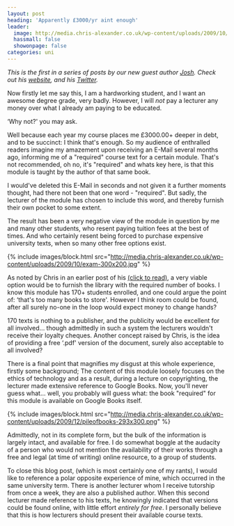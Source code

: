 ```yaml
---
layout: post
heading: 'Apparently £3000/yr aint enough'
leader:
  image: http://media.chris-alexander.co.uk/wp-content/uploads/2009/10/exam-300x200.jpg
  hassmall: false
  showonpage: false
categories: uni
---
```


*This is the first in a series of posts by our new guest author [Josh](http://www.chris-alexander.co.uk/author/josh). Check out his [website](http://www.6dof.net), and his [Twitter](http://twitter.com/josh_homerston).*

Now firstly let me say this, I am a hardworking student, and I want an awesome degree grade, very badly. However, I will *not* pay a lecturer any money over what I already am paying to be educated.

‘Why not?' you may ask.

Well because each year my course places me £3000.00+ deeper in debt, and to be succinct: I think that's enough. So my audience of enthralled readers imagine my amazement upon receiving an E-Mail several months ago, informing me of a "required" course text for a certain module. That's not recommended, oh no, it's "required" and whats key here, is that this module is taught by the author of that same book.

I would've deleted this E-Mail in seconds and not given it a further moments thought, had there not been that one word - "required". But sadly, the lecturer of the module has chosen to include this word, and thereby furnish their own pocket to some extent.

The result has been a very negative view of the module in question by me and many other students, who resent paying tuition fees at the best of times. And who certainly resent being forced to purchase expensive university texts, when so many other free options exist.

{% include images/block.html src="http://media.chris-alexander.co.uk/wp-content/uploads/2009/10/exam-300x200.jpg" %}

As noted by Chris in an earlier post of his [(click to read)](http://www.chris-alexander.co.uk/729), a very viable option would be to furnish the library with the required number of books. I know this module has 170+ students enrolled, and one could argue the point of: ‘that's too many books to store'. However I think room could be found, after all surely no-one in the loop would expect money to change hands?

170 texts is nothing to a publisher, and the publicity would be excellent for all involved... though admittedly in such a system the lecturers wouldn't receive their loyalty cheques. Another concept raised by Chris, is the idea of providing a free ‘.pdf' version of the document, surely also acceptable to all involved?

There is a final point that magnifies my disgust at this whole experience, firstly some background; The content of this module loosely focuses on the ethics of technology and as a result, during a lecture on copyrighting, the lecturer made extensive reference to Google Books. Now, you'll never guess what... well, you probably will guess what: the book "required" for this module is available on Google Books itself.

{% include images/block.html src="http://media.chris-alexander.co.uk/wp-content/uploads/2009/12/pileofbooks-293x300.png" %}

Admittedly, not in its complete form, but the bulk of the information is largely intact, and available for free. I do somewhat boggle at the audacity of a person who would not mention the availability of their works through a free and legal (at time of writing) online resource, to a group of students.

To close this blog post, (which is most certainly one of my rants), I would like to reference a polar opposite experience of mine, which occurred in the same university term. There is another lecturer whom I receive tutorship from once a week, they are also a published author. When this second lecturer made reference to his texts, he knowingly indicated that versions could be found online, with little effort *entirely for free*. I personally believe that this is how lecturers should present their available course texts.
